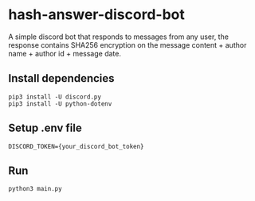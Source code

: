 # hash-answer-discord-bot

 A simple discord bot that responds to messages from any user, the response contains SHA256 encryption on the message content + author name + author id + message date.

## Install dependencies
```
pip3 install -U discord.py
pip3 install -U python-dotenv
```
## Setup .env file
```
DISCORD_TOKEN={your_discord_bot_token}
```
## Run
```
python3 main.py
```
